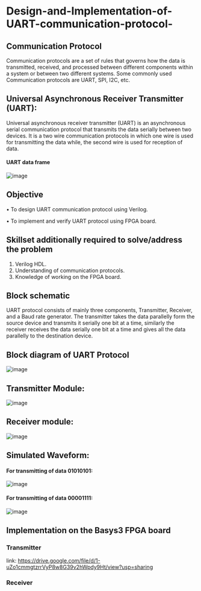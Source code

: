 # Design-and-Implementation-of-UART-communication-protocol-
## Communication Protocol
Communication protocols are a set of rules that governs how the data is transmitted, received, and processed between different components within a system or between two different systems. Some commonly used Communication protocols are UART, SPI, I2C, etc.
## Universal Asynchronous Receiver Transmitter (UART):
Universal asynchronous receiver transmitter (UART) is an asynchronous serial communication protocol that transmits the data serially between two devices. It is a two wire communication protocols in which one wire is used for transmitting the data while, the second wire is used for reception of data.

#### UART data frame
![image](https://github.com/875keshav/Design-and-Implementation-of-UART-communication-protocol-/assets/126338618/4a7f56e2-9937-4347-a956-a6d47f0d1dee)

## Objective
• To design UART communication protocol using Verilog.

• To implement and verify UART protocol using FPGA board.

## Skillset additionally required to solve/address the problem
1. Verilog HDL.
2. Understanding of communication protocols.
3. Knowledge of working on the FPGA board.

## Block schematic
UART protocol consists of mainly three components, Transmitter, Receiver, and a Baud rate generator. The transmitter takes the data parallelly form the source device and transmits it serially one bit at a time, similarly the receiver receives the data serially one bit at a time and gives all the data parallelly to the destination device.


## Block diagram of UART Protocol
![image](https://github.com/875keshav/Design-and-Implementation-of-UART-communication-protocol-/assets/126338618/5cab96ae-abdb-4d7a-9489-071d94c02e2a)
                                              
## Transmitter Module:
![image](https://github.com/875keshav/Design-and-Implementation-of-UART-communication-protocol-/assets/126338618/74ebc838-43f5-494a-962a-318977e37754)
      
                                  
## Receiver module:
![image](https://github.com/875keshav/Design-and-Implementation-of-UART-communication-protocol-/assets/126338618/779a629f-0713-47b3-8b1b-f66395ce2ad6)


## Simulated Waveform:
#### For transmitting of data 01010101:
![image](https://github.com/875keshav/Design-and-Implementation-of-UART-communication-protocol-/assets/126338618/21cd93c6-f1d0-44d7-9de3-4e95c81199f0)


#### For transmitting of data 00001111:
![image](https://github.com/875keshav/Design-and-Implementation-of-UART-communication-protocol-/assets/126338618/d1fa1137-e9d6-4455-a50b-3476604841bc)

## Implementation on the Basys3 FPGA board
### Transmitter
link: https://drive.google.com/file/d/1-uZo1cmmgtzrrVyP8w8G39v2hWpdy9Ht/view?usp=sharing

### Receiver

